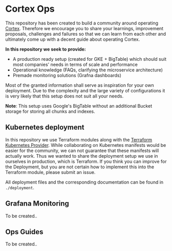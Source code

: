 # Cortex Ops

This repository has been created to build a community around operating [Cortex](https://github.com/cortexproject/cortex). Therefore we encourage you to share your learnings, improvement proposals, challenges and failures so that we can learn from each other and ultimately come up with a decent guide about operating Cortex.

**In this repository we seek to provide:**

- A production ready setup (created for GKE + BigTable) which should suit most companies' needs in terms of scale and performance
- Operational knowledge (FAQs, clarifying the microservice architecture)
- Premade monitoring solutions (Grafna dashboards)

Most of the granted information shall serve as inspiration for your own deployment. Due to the complexity and the large variety of configurations it is very likely that this setup does not suit all your needs.

**Note**: This setup uses Google's BigTable without an additional Bucket storage for storing all chunks and indexes.

## Kubernetes deployment

In this repository we use Terraform modules along with the [Terraform Kubernetes Provider](https://www.terraform.io/docs/providers/kubernetes/index.html). While collaborating on Kubernetes manifests would be easier for the community, we can not guarantee that these manifests will actually work. Thus we wanted to share the deployment setup we use in ourselves in production, which is Terraform. If you think you can improve for the Deployment, but you are not certain how to implement this into the Terraform module, please submit an issue.

All deployment files and the corresponding documentation can be found in `./deployment`.

## Grafana Monitoring

To be created..

## Ops Guides

To be created..
